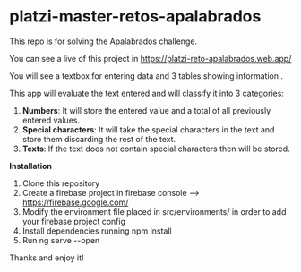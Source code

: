 # platzi-master-retos-apalabrados
This repo is for solving the Apalabrados challenge.

You can see a live of this project in https://platzi-reto-apalabrados.web.app/

You will see a textbox for entering data and 3 tables showing information .

This app will evaluate the text entered and will classify it into 3 categories:
1. __Numbers__: It will store the entered value and a total of all previously entered values.
2. __Special characters__: It will take the special characters in the text and store them discarding the rest of the text.
3. __Texts__: If the text does not contain special characters then will be stored.

 

__Installation__


1. Clone this repository
2. Create a firebase project in firebase console --> https://firebase.google.com/
3. Modify the environment file placed in src/environments/ in order to add your firebase project config
4. Install dependencies running npm install 
5. Run ng serve --open

Thanks and enjoy it!
